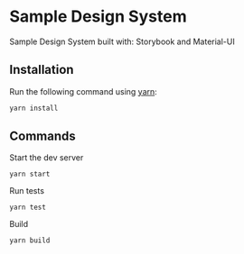 # Sample Design System

Sample Design System built with: Storybook and Material-UI

## Installation

Run the following command using [yarn](https://yarnpkg.com/lang/en/):

```bash
yarn install
```

## Commands

Start the dev server

```
yarn start
```

Run tests

```
yarn test
```

Build

```
yarn build
```
